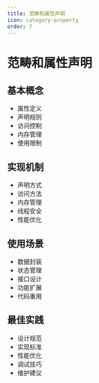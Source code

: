 ```yaml
---
title: 范畴和属性声明
icon: category-property
order: 7
---
```


# 范畴和属性声明

## 基本概念
- 属性定义
- 声明规则
- 访问控制
- 内存管理
- 使用限制

## 实现机制
- 声明方式
- 访问方法
- 内存管理
- 线程安全
- 性能优化

## 使用场景
- 数据封装
- 状态管理
- 接口设计
- 功能扩展
- 代码重用

## 最佳实践
- 设计规范
- 实现标准
- 性能优化
- 调试技巧
- 维护建议
